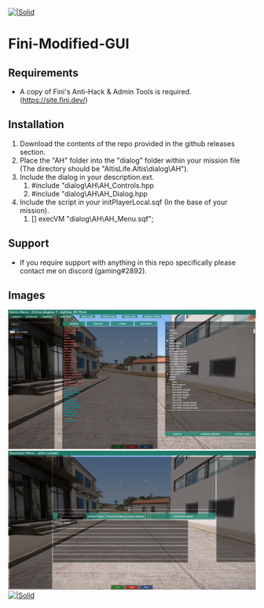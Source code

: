 [![|Solid](https://fini.dev/img/logo.png)](https://github.com/GamingOnline/Fini-Modified-GUI)
# **Fini-Modified-GUI**

## **Requirements**
 - A copy of Fini's Anti-Hack & Admin Tools is required. (https://site.fini.dev/)

## **Installation**
  1. Download the contents of the repo provided in the github releases section.
  2. Place the "AH" folder into the "dialog" folder within your mission file (The directory should be "AltisLife.Altis\dialog\AH\").
  3. Include the dialog in your description.ext.
      1. #include "dialog\AH\AH_Controls.hpp
      2. #include "dialog\AH\AH_Dialog.hpp
  4. Include the script in your initPlayerLocal.sqf (In the base of your mission).
      1. [] execVM "dialog\AH\AH_Menu.sqf";
      
## **Support**
  - If you require support with anything in this repo specifically please contact me on discord (gaming#2892).
  
## **Images**
  
  [![|Solid](https://github.com/GamingOnline/Fini-Modified-GUI/blob/master/images/jc7Nex8ca1.png)](https://github.com/GamingOnline/Fini-Modified-GUI)
  [![|Solid](https://github.com/GamingOnline/Fini-Modified-GUI/blob/master/images/cKko48wmz0.png)](https://github.com/GamingOnline/Fini-Modified-GUI)
  [![|Solid](https://github.com/GamingOnline/Fini-Modified-GUI/blob/master/images/e1gbqe5vCe.png)](https://github.com/GamingOnline/Fini-Modified-GUI)
